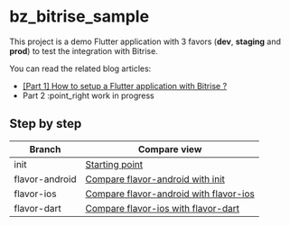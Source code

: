 # bz_bitrise_sample

This project is a demo Flutter application with 3 favors (**dev**, **staging** and **prod**)
to test the integration with Bitrise.

You can read the related blog articles:

* [[Part 1] How to setup a Flutter application with Bitrise ?]()
* Part 2 :point_right work in progress



## Step by step

Branch|Compare view
----|----
init|[Starting point](https://github.com/bewizyu/bz_bitrise_sample/tree/init)
flavor-android|[Compare flavor-android with init](https://github.com/bewizyu/bz_bitrise_sample/compare/init...flavor-android)
flavor-ios|[Compare flavor-android with flavor-ios](https://github.com/bewizyu/bz_bitrise_sample/compare/flavor-android...flavor-ios)
flavor-dart|[Compare flavor-ios with flavor-dart](https://github.com/bewizyu/bz_bitrise_sample/compare/flavor-ios...flavor-dart)
